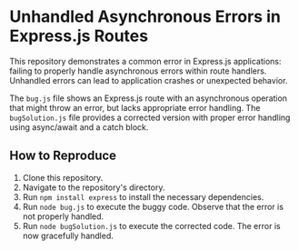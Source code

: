 # Unhandled Asynchronous Errors in Express.js Routes

This repository demonstrates a common error in Express.js applications: failing to properly handle asynchronous errors within route handlers.  Unhandled errors can lead to application crashes or unexpected behavior.

The `bug.js` file shows an Express.js route with an asynchronous operation that might throw an error, but lacks appropriate error handling.  The `bugSolution.js` file provides a corrected version with proper error handling using async/await and a catch block.

## How to Reproduce

1. Clone this repository.
2. Navigate to the repository's directory.
3. Run `npm install express` to install the necessary dependencies.
4. Run `node bug.js` to execute the buggy code.  Observe that the error is not properly handled.
5. Run `node bugSolution.js` to execute the corrected code.  The error is now gracefully handled.